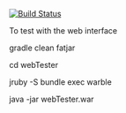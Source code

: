 [![Build Status](https://travis-ci.org/mapzen/OnTheRoad.svg?branch=master)](https://travis-ci.org/mapzen/on-the-road)


To test with the web interface

gradle clean fatjar

cd webTester

jruby -S bundle exec warble

java -jar webTester.war
